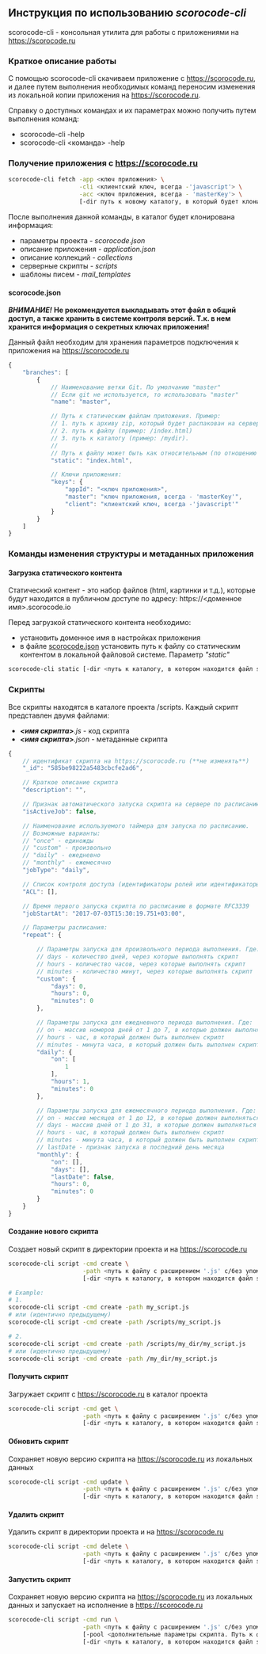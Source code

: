 
## Инструкция по использованию *scorocode-cli*

scorocode-cli - консольная утилита для работы с приложениями на https://scorocode.ru

### Краткое описание работы

С помощью scorocode-cli скачиваем приложение с https://scorocode.ru, и далее путем выполнения
необходимых команд переносим изменения из локальной копии приложения на https://scorocode.ru.

Справку о доступных командах и их параметрах можно получить путем выполнения команд:
- scorocode-cli -help
- scorocode-cli <команда> -help

### Получение приложения с https://scorocode.ru

```bash
scorocode-cli fetch -app <ключ приложения> \
                    -cli <клиентский ключ, всегда -'javascript'> \
                    -acc <ключ приложения, всегда - 'masterKey'> \
                    [-dir путь к новому каталогу, в который будет клонировано приложение. Если не задан, то в текущей директории будет создан каталог, с именем соответствующим имени приложения]
```

После выполнения данной команды, в каталог будет клонирована информация:
- параметры проекта - *scorocode.json*
- описание приложения - *application.json*
- описание коллекций - *collections*
- серверные скрипты - *scripts*
- шаблоны писем - *mail_templates*


#### scorocode.json

_**ВНИМАНИЕ!**_ **Не рекомендуется выкладывать этот файл в общий доступ, а также хранить в системе контроля версий. Т.к. в нем хранится информация о секретных ключах приложения!**

Данный файл необходим для хранения параметров подключения к приложения на https://scorocode.ru

```javascript
{
    "branches": [
        {
            // Наименование ветки Git. По умолчанию "master"
            // Если git не используется, то использовать "master"
            "name": "master",

            // Путь к статическим файлам приложения. Пример:
            // 1. путь к архиву zip, который будет распакован на сервере (пример: /mydir/static.zip)
            // 2. путь к файлу (пример: /index.html)
            // 3. путь к каталогу (пример: /mydir).
            //
            // Путь к файлу может быть как относительным (по отношению к каталогу в котором находится файл scorocode.json), так и полным
            "static": "index.html",

            // Ключи приложения:
            "keys": {
                "appId": "<ключ приложения>",
                "master": "ключ приложения, всегда - 'masterKey'",
                "client": "клиентский ключ, всегда -'javascript'"
            }
        }
    ]
}
```


### Команды изменения структуры и метаданных приложения

#### Загрузка статического контента

Статический контент - это набор файлов (html, картинки и т.д.), которые будут находится в публичном доступе по адресу: https://<доменное имя>.scorocode.io

Перед загрузкой статического контента необходимо:
- установить доменное имя в настройках приложения
- в файле [scorocode.json](#scorocodejson) установить путь к файлу со статическим контентом в локальной файловой системе. Параметр *"static"*

```bash
scorocode-cli static [-dir <путь к каталогу, в котором находится файл scorocode.json. По умолчанию - это текущий каталог>]
```


### Скрипты

Все скрипты находятся в каталоге проекта /scripts. Каждый скрипт представлен двумя файлами:
- ***<имя скрипта>**.js* - код скрипта
- ***<имя скрипта>**.json* - метаданные скрипта

```javascript
{
    // идентификат скрипта на https://scorocode.ru (**не изменять**)
    "_id": "585be98222a5483cbcfe2ad6",

    // Краткое описание скрипта
    "description": "",

    // Признак автоматического запуска скрипта на сервере по расписанию или единожды
    "isActiveJob": false,

    // Наименование используемого таймера для запуска по расписанию.
    // Возможные варианты:
    // "once" - единожды
    // "custom" - произвольно
    // "daily" - ежедневно
    // "monthly" - ежемесячно
    "jobType": "daily",

    // Список контроля доступа (идентификаторы ролей или идентификаторы пользователей)
    "ACL": [],

    // Время первого запуска скрипта по расписанию в формате RFC3339
    "jobStartAt": "2017-07-03T15:30:19.751+03:00",

    // Параметры расписания:
    "repeat": {

        // Параметры запуска для произвольного периода выполнения. Где:
        // days - количество дней, через которые выполнять скрипт
        // hours - количество часов, через которые выполнять скрипт
        // minutes - количество минут, через которые выполнять скрипт
        "custom": {
            "days": 0,
            "hours": 0,
            "minutes": 0
        },

        // Параметры запуска для ежедневного периода выполнения. Где:
        // on - массив номеров дней от 1 до 7, в которые должен выполняться скрипт
        // hours - час, в который должен быть выполнен скрипт
        // minutes - минута часа, в который должен быть выполнен скрипт
        "daily": {
            "on": [
                1
            ],
            "hours": 1,
            "minutes": 0
        },

        // Параметры запуска для ежемесячного периода выполнения. Где:
        // on - массив месяцев от 1 до 12, в которые должен выполняться скрипт
        // days - массив дней от 1 до 31, в которые должен выполняться скрипт
        // hours - час, в который должен быть выполнен скрипт
        // minutes - минута часа, в который должен быть выполнен скрипт
        // lastDate - признак запуска в последний день месяца
        "monthly": {
            "on": [],
            "days": [],
            "lastDate": false,
            "hours": 0,
            "minutes": 0
        }
    }
}
```

#### Создание нового скрипта

Создает новый скрипт в директории проекта и на https://scorocode.ru

```bash
scorocode-cli script -cmd create \
                     -path <путь к файлу с расширением '.js' с/без упоминания каталога '/scripts'> \
                     [-dir <путь к каталогу, в котором находится файл scorocode.json. По умолчанию - это текущий каталог>]

# Example:
# 1.
scorocode-cli script -cmd create -path my_script.js
# или (идентично предыдущему)
scorocode-cli script -cmd create -path /scripts/my_script.js

# 2.
scorocode-cli script -cmd create -path /scripts/my_dir/my_script.js
# или (идентично предыдущему)
scorocode-cli script -cmd create -path /my_dir/my_script.js

```

#### Получить скрипт

Загружает скрипт с https://scorocode.ru в каталог проекта

```bash
scorocode-cli script -cmd get \
                     -path <путь к файлу с расширением '.js' с/без упоминания каталога '/scripts'> \
                     [-dir <путь к каталогу, в котором находится файл scorocode.json. По умолчанию - это текущий каталог>]
```

#### Обновить скрипт

Сохраняет новую версию скрипта на https://scorocode.ru из локальных данных

```bash
scorocode-cli script -cmd update \
                     -path <путь к файлу с расширением '.js' с/без упоминания каталога '/scripts'> \
                     [-dir <путь к каталогу, в котором находится файл scorocode.json. По умолчанию - это текущий каталог>]
```

#### Удалить скрипт

Удалить скрипт в директории проекта и на https://scorocode.ru

```bash
scorocode-cli script -cmd delete \
                     -path <путь к файлу с расширением '.js' с/без упоминания каталога '/scripts'> \
                     [-dir <путь к каталогу, в котором находится файл scorocode.json. По умолчанию - это текущий каталог>]
```

#### Запустить скрипт

Сохраняет новую версию скрипта на https://scorocode.ru из локальных данных и запускает на исполнение
в https://scorocode.ru

```bash
scorocode-cli script -cmd run \
                     -path <путь к файлу с расширением '.js' с/без упоминания каталога '/scripts'> \
                     [-pool <дополнительные параметры скрипта. Путь к файлу '.json' или строка в формате json>] \
                     [-dir <путь к каталогу, в котором находится файл scorocode.json. По умолчанию - это текущий каталог>]
```
